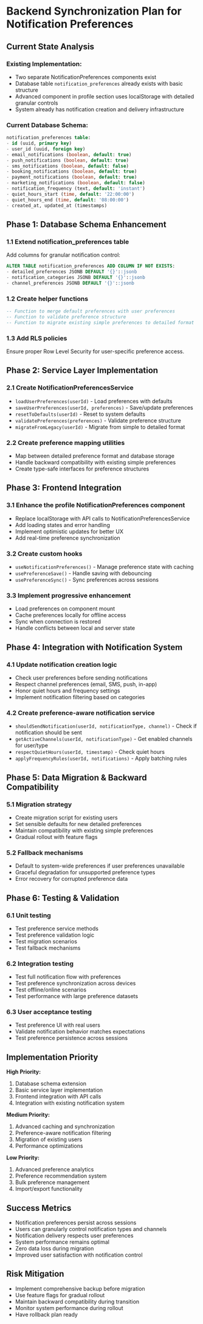 # Backend Synchronization Plan for Notification Preferences

## Current State Analysis

### Existing Implementation:
- Two separate NotificationPreferences components exist
- Database table `notification_preferences` already exists with basic structure
- Advanced component in profile section uses localStorage with detailed granular controls
- System already has notification creation and delivery infrastructure

### Current Database Schema:
```sql
notification_preferences table:
- id (uuid, primary key)
- user_id (uuid, foreign key)
- email_notifications (boolean, default: true)
- push_notifications (boolean, default: true) 
- sms_notifications (boolean, default: false)
- booking_notifications (boolean, default: true)
- payment_notifications (boolean, default: true)
- marketing_notifications (boolean, default: false)
- notification_frequency (text, default: 'instant')
- quiet_hours_start (time, default: '22:00:00')
- quiet_hours_end (time, default: '08:00:00')
- created_at, updated_at (timestamps)
```

## Phase 1: Database Schema Enhancement

### 1.1 Extend notification_preferences table
Add columns for granular notification control:
```sql
ALTER TABLE notification_preferences ADD COLUMN IF NOT EXISTS:
- detailed_preferences JSONB DEFAULT '{}'::jsonb
- notification_categories JSONB DEFAULT '{}'::jsonb  
- channel_preferences JSONB DEFAULT '{}'::jsonb
```

### 1.2 Create helper functions
```sql
-- Function to merge default preferences with user preferences
-- Function to validate preference structure
-- Function to migrate existing simple preferences to detailed format
```

### 1.3 Add RLS policies
Ensure proper Row Level Security for user-specific preference access.

## Phase 2: Service Layer Implementation

### 2.1 Create NotificationPreferencesService
- `loadUserPreferences(userId)` - Load preferences with defaults
- `saveUserPreferences(userId, preferences)` - Save/update preferences
- `resetToDefaults(userId)` - Reset to system defaults
- `validatePreferences(preferences)` - Validate preference structure
- `migrateFromLegacy(userId)` - Migrate from simple to detailed format

### 2.2 Create preference mapping utilities
- Map between detailed preference format and database storage
- Handle backward compatibility with existing simple preferences
- Create type-safe interfaces for preference structures

## Phase 3: Frontend Integration

### 3.1 Enhance the profile NotificationPreferences component
- Replace localStorage with API calls to NotificationPreferencesService
- Add loading states and error handling
- Implement optimistic updates for better UX
- Add real-time preference synchronization

### 3.2 Create custom hooks
- `useNotificationPreferences()` - Manage preference state with caching
- `usePreferenceSave()` - Handle saving with debouncing
- `usePreferenceSync()` - Sync preferences across sessions

### 3.3 Implement progressive enhancement
- Load preferences on component mount
- Cache preferences locally for offline access  
- Sync when connection is restored
- Handle conflicts between local and server state

## Phase 4: Integration with Notification System

### 4.1 Update notification creation logic
- Check user preferences before sending notifications
- Respect channel preferences (email, SMS, push, in-app)
- Honor quiet hours and frequency settings
- Implement notification filtering based on categories

### 4.2 Create preference-aware notification service
- `shouldSendNotification(userId, notificationType, channel)` - Check if notification should be sent
- `getActiveChannels(userId, notificationType)` - Get enabled channels for user/type
- `respectQuietHours(userId, timestamp)` - Check quiet hours
- `applyFrequencyRules(userId, notifications)` - Apply batching rules

## Phase 5: Data Migration & Backward Compatibility

### 5.1 Migration strategy
- Create migration script for existing users
- Set sensible defaults for new detailed preferences
- Maintain compatibility with existing simple preferences
- Gradual rollout with feature flags

### 5.2 Fallback mechanisms
- Default to system-wide preferences if user preferences unavailable
- Graceful degradation for unsupported preference types
- Error recovery for corrupted preference data

## Phase 6: Testing & Validation

### 6.1 Unit testing
- Test preference service methods
- Test preference validation logic
- Test migration scenarios
- Test fallback mechanisms

### 6.2 Integration testing
- Test full notification flow with preferences
- Test preference synchronization across devices
- Test offline/online scenarios
- Test performance with large preference datasets

### 6.3 User acceptance testing
- Test preference UI with real users
- Validate notification behavior matches expectations
- Test preference persistence across sessions

## Implementation Priority

**High Priority:**
1. Database schema extension
2. Basic service layer implementation
3. Frontend integration with API calls
4. Integration with existing notification system

**Medium Priority:**
1. Advanced caching and synchronization
2. Preference-aware notification filtering
3. Migration of existing users
4. Performance optimizations

**Low Priority:**
1. Advanced preference analytics
2. Preference recommendation system
3. Bulk preference management
4. Import/export functionality

## Success Metrics

- Notification preferences persist across sessions
- Users can granularly control notification types and channels
- Notification delivery respects user preferences
- System performance remains optimal
- Zero data loss during migration
- Improved user satisfaction with notification control

## Risk Mitigation

- Implement comprehensive backup before migration
- Use feature flags for gradual rollout
- Maintain backward compatibility during transition
- Monitor system performance during rollout
- Have rollback plan ready